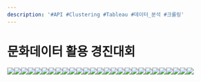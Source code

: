 ```yaml
---
description: '#API #Clustering #Tableau #데이터_분석 #크롤링'
---
```


# 문화데이터 활용 경진대회

![](../../../../.gitbook/assets/문화데이터\_활용\_경진대회.png)![](<../../../../.gitbook/assets/문화데이터\_활용\_경진대회 2.png>)![](<../../../../.gitbook/assets/문화데이터\_활용\_경진대회 3.png>)![](<../../../../.gitbook/assets/문화데이터\_활용\_경진대회 4.png>)![](<../../../../.gitbook/assets/문화데이터\_활용\_경진대회 5.png>)![](<../../../../.gitbook/assets/문화데이터\_활용\_경진대회 6.png>)![](<../../../../.gitbook/assets/문화데이터\_활용\_경진대회 7.png>)![](<../../../../.gitbook/assets/문화데이터\_활용\_경진대회 8.png>)![](<../../../../.gitbook/assets/문화데이터\_활용\_경진대회 9.png>)![](<../../../../.gitbook/assets/문화데이터\_활용\_경진대회 10.png>)![](<../../../../.gitbook/assets/문화데이터\_활용\_경진대회 11.png>)![](<../../../../.gitbook/assets/문화데이터\_활용\_경진대회 12.png>)![](<../../../../.gitbook/assets/문화데이터\_활용\_경진대회 13.png>)![](<../../../../.gitbook/assets/문화데이터\_활용\_경진대회 14.png>)![](<../../../../.gitbook/assets/문화데이터\_활용\_경진대회 15.png>)![](<../../../../.gitbook/assets/문화데이터\_활용\_경진대회 16.png>)![](<../../../../.gitbook/assets/문화데이터\_활용\_경진대회 17.png>)![](<../../../../.gitbook/assets/문화데이터\_활용\_경진대회 18.png>)![](<../../../../.gitbook/assets/문화데이터\_활용\_경진대회 19.png>)![](<../../../../.gitbook/assets/문화데이터\_활용\_경진대회 20.png>)![](<../../../../.gitbook/assets/문화데이터\_활용\_경진대회 21.png>)![](<../../../../.gitbook/assets/문화데이터 활용 경진대회-22.png>)![](<../../../../.gitbook/assets/문화데이터 활용 경진대회-23 (1).png>)![](<../../../../.gitbook/assets/문화데이터 활용 경진대회-24 (3).png>)![](<../../../../.gitbook/assets/문화데이터 활용 경진대회-25 (1).png>)![](<../../../../.gitbook/assets/문화데이터 활용 경진대회-26.png>)![](<../../../../.gitbook/assets/문화데이터 활용 경진대회-27.png>)
